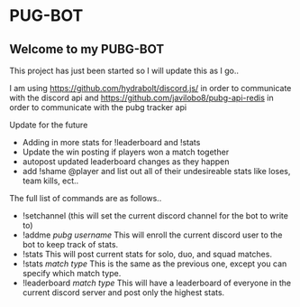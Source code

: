 # PUG-BOT

## Welcome to my PUBG-BOT

This project has just been started so I will update this as I go..

I am using https://github.com/hydrabolt/discord.js/ in order to communicate with the discord api
and https://github.com/javilobo8/pubg-api-redis in order to communicate with the pubg tracker api

Update for the future

- Adding in more stats for !leaderboard and !stats
- Update the win posting if players won a match together
- autopost updated leaderboard changes as they happen
- add !shame @player and list out all of their undesireable stats like loses, team kills, ect..

The full list of commands are as follows..


- !setchannel               (this will set the current discord channel for the bot to write to)
- !addme _pubg username_    This will enroll the current discord user to the bot to keep track of stats.
- !stats                    This will post current stats for solo, duo, and squad matches.
- !stats _match type_       This is the same as the previous one, except you can specify which match type.
- !leaderboard _match type_ This will have a leaderboard of everyone in the current discord server and post only the highest stats.
